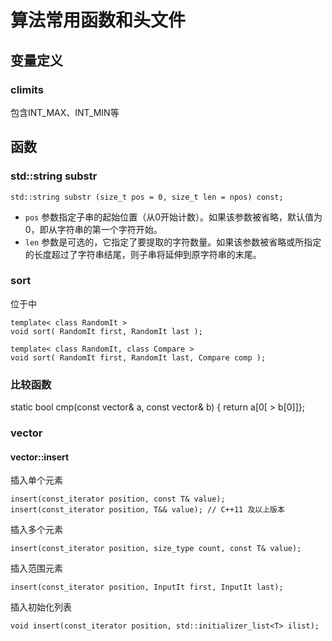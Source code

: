 

# 算法常用函数和头文件

## 变量定义

### climits

包含INT_MAX、INT_MIN等



## 函数

### std::string substr

```
std::string substr (size_t pos = 0, size_t len = npos) const;
```

- `pos` 参数指定子串的起始位置（从0开始计数）。如果该参数被省略，默认值为0，即从字符串的第一个字符开始。
- `len` 参数是可选的，它指定了要提取的字符数量。如果该参数被省略或所指定的长度超过了字符串结尾，则子串将延伸到原字符串的末尾。



### sort

位于<algorithm>中

```
template< class RandomIt >
void sort( RandomIt first, RandomIt last );
```

```
template< class RandomIt, class Compare >
void sort( RandomIt first, RandomIt last, Compare comp );
```



### 比较函数

static bool cmp(const vector<int>& a, const vector<int>& b) { return a[0[ > b[0]]};



### vector

#### vector::insert

插入单个元素

```
insert(const_iterator position, const T& value);
insert(const_iterator position, T&& value); // C++11 及以上版本
```

插入多个元素

```
insert(const_iterator position, size_type count, const T& value);
```

插入范围元素

```
insert(const_iterator position, InputIt first, InputIt last);
```

插入初始化列表

```
void insert(const_iterator position, std::initializer_list<T> ilist);
```

